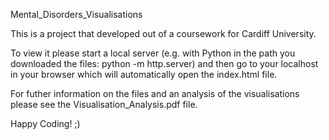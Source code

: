 Mental_Disorders_Visualisations

This is a project that developed out of a coursework for Cardiff University.

To view it please start a local server (e.g. with Python in the path you downloaded the files: python -m http.server)
and then go to your localhost in your browser which will automatically open the index.html file.

For futher information on the files and an analysis of the visualisations please see the Visualisation_Analysis.pdf file.

Happy Coding! ;)